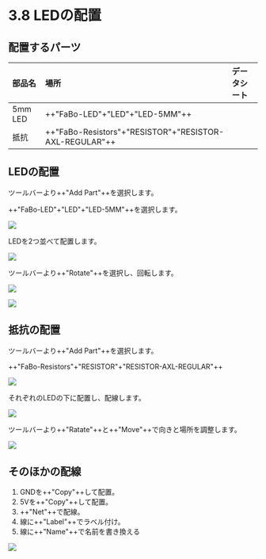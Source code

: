 # 3.8 LEDの配置


## 配置するパーツ

|部品名|場所|データシート|
|:--|:--|:--|
|5mm LED|++"FaBo-LED"+"LED"+"LED-5MM"++||
|抵抗|++"FaBo-Resistors"+"RESISTOR"+"RESISTOR-AXL-REGULAR"++||

## LEDの配置

ツールバーより++"Add Part"++を選択します。

++"FaBo-LED"+"LED"+"LED-5MM"++を選択します。

![](./img/led001.png)

LEDを2つ並べて配置します。

![](./img/led002.png)

ツールバーより++"Rotate"++を選択し、回転します。

![](./img/led003.png)

![](./img/led004.png)

## 抵抗の配置

ツールバーより++"Add Part"++を選択します。

++"FaBo-Resistors"+"RESISTOR"+"RESISTOR-AXL-REGULAR"++

![](./img/led005.png)

それぞれのLEDの下に配置し、配線します。

![](./img/led006.png)

ツールバーより++"Ratate"++と++"Move"++で向きと場所を調整します。

![](./img/led007.png)

## そのほかの配線

1. GNDを++"Copy"++して配置。
2. 5Vを++"Copy"++して配置。
3. ++"Net"++で配線。
4. 線に++"Label"++でラベル付け。
5. 線に++"Name"++で名前を書き換える

![](./img/led008.png)
